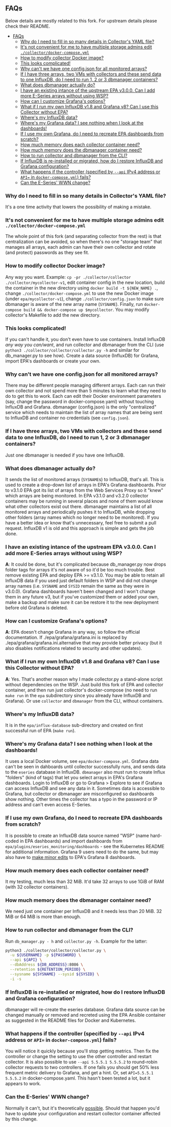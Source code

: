 ## FAQs

Below details are mostly related to this fork. For upstream details please check their README.

- [FAQs](#faqs)
  - [Why do I need to fill in so many details in Collector's YAML file?](#why-do-i-need-to-fill-in-so-many-details-in-collectors-yaml-file)
  - [It's not convenient for me to have multiple storage admins edit `./collector/docker-compose.yml`](#its-not-convenient-for-me-to-have-multiple-storage-admins-edit-collectordocker-composeyml)
  - [How to modify collector Docker image?](#how-to-modify-collector-docker-image)
  - [This looks complicated!](#this-looks-complicated)
  - [Why can't we have one config.json for all monitored arrays?](#why-cant-we-have-one-configjson-for-all-monitored-arrays)
  - [If I have three arrays, two VMs with collectors and these send data to one InfluxDB, do I need to run 1, 2 or 3 dbmanager containers?](#if-i-have-three-arrays-two-vms-with-collectors-and-these-send-data-to-one-influxdb-do-i-need-to-run-1-2-or-3-dbmanager-containers)
  - [What does dbmanager actually do?](#what-does-dbmanager-actually-do)
  - [I have an existing intance of the upstream EPA v3.0.0. Can I add more E-Series arrays without using WSP?](#i-have-an-existing-intance-of-the-upstream-epa-v300-can-i-add-more-e-series-arrays-without-using-wsp)
  - [How can I customize Grafana's options?](#how-can-i-customize-grafanas-options)
  - [What if I run my own InfluxDB v1.8 and Grafana v8? Can I use this Collector without EPA?](#what-if-i-run-my-own-influxdb-v18-and-grafana-v8-can-i-use-this-collector-without-epa)
  - [Where's my InfluxDB data?](#wheres-my-influxdb-data)
  - [Where's my Grafana data? I see nothing when I look at the dashboards!](#wheres-my-grafana-data-i-see-nothing-when-i-look-at-the-dashboards)
  - [If I use my own Grafana, do I need to recreate EPA dashboards from scratch?](#if-i-use-my-own-grafana-do-i-need-to-recreate-epa-dashboards-from-scratch)
  - [How much memory does each collector container need?](#how-much-memory-does-each-collector-container-need)
  - [How much memory does the dbmanager container need?](#how-much-memory-does-the-dbmanager-container-need)
  - [How to run collector and dbmanager from the CLI?](#how-to-run-collector-and-dbmanager-from-the-cli)
  - [If InfluxDB is re-installed or migrated, how do I restore InfluxDB and Grafana configuration?](#if-influxdb-is-re-installed-or-migrated-how-do-i-restore-influxdb-and-grafana-configuration)
  - [What happens if the controller (specified by `--api` IPv4 address or `API=` in `docker-compose.yml`) fails?](#what-happens-if-the-controller-specified-by---api-ipv4-address-or-api-in-docker-composeyml-fails)
  - [Can the E-Series' WWN change?](#can-the-e-series-wwn-change)


### Why do I need to fill in so many details in Collector's YAML file?

It's a one time activity that lowers the possibility of making a mistake.

### It's not convenient for me to have multiple storage admins edit `./collector/docker-compose.yml` 

The whole point of this fork (and separating collector from the rest) is that centralization can be avoided, so when there's no one "storage team" that manages all arrays, each admin can have their own collector and rotate (and protect) passwords as they see fit.

### How to modify collector Docker image? 

Any way you want. Example: `cp -pr ./collector/collector ./collector/mycollector-v1`, edit container config in the new location, build the container in the new directory using `docker build -t ${NEW_NAME} .`, change `./collector/docker-compose.yml` to use the new Docker image (under `epa/mycollector-v1`), change `./collector/config.json` to make sure dbmanager is aware of the new array name (`SYSNAME`). Finally, run `docker-compose build && docker-compose up $mycollector`. You may modify collector's Makefile to add the new directory.

### This looks complicated!

If you can't handle it, you don't even have to use containers. Install InfluxDB *any way you can/want*, and run collector and dbmanager from the CLI (use `python3 ./collector/collector/collector.py -h` and similar for db_manager.py to see how). Create a data source (InfluxDB) for Grafana, import EPA's dashboards or create your own.

### Why can't we have one config.json for all monitored arrays?

There may be different people managing different arrays. Each can run their own collector and not spend more than 5 minutes to learn what they need to do to get this to work. Each can edit their Docker environment parameters (say, change the password in docker-compose.yaml) without touching InfluxDB and Grafana. dbmanager (config.json) is the only "centralized" service which needs to maintain the list of array names that are being sent to InfluxDB and container no credentials (see `config.json`).

### If I have three arrays, two VMs with collectors and these send data to one InfluxDB, do I need to run 1, 2 or 3 dbmanager containers?

Just one dbmanager is needed if you have one InfluxDB. 

### What does dbmanager actually do?

It sends the list of monitored arrays (`SYSNAME`s) to InfluxDB, that's all. This is used to create a drop-down list of arrays in EPA's Grafana dashboards. Prior to v3.1.0 EPA got its list of arrays from the Web Services Proxy so it "knew" which arrays are being monitored. In EPA v3.1.0 and v3.2.0 collector containers may be running in several places and none of them would know what other collectors exist out there. dbmanager maintains a list of all monitored arrays and periodically pushes it to InfluxDB, while dropping other folders (array names which no longer need to be monitored). If you have a better idea or know that's unnecessary, feel free to submit a pull request. InfluxDB v1 is old and this approach is simple and gets the job done.

### I have an existing intance of the upstream EPA v3.0.0. Can I add more E-Series arrays without using WSP?

**A**: It could be done, but it's complicated because db_manager.py now drops folder tags for arrays it's not aware of so it'd be too much trouble. Best remove existing EPA and deploy EPA >= v3.1.0. You may be able to retain all InfluxDB data if you used just default folders in WSP and did not change array names (i.e. `SYSNAME` and `SYSID` remain the same as they were in v3.0.0). Grafana dashboards haven't been changed and I won't change them in any future v3, but if you've customized them or added your own, make a backup and make sure it can be restore it to the new deployment before old Grafana is deleted.

### How can I customize Grafana's options?

**A**: EPA doesn't change Grafana in any way, so follow the official documentation. If ./epa/grafana/grafana.ini is replaced by ./epa/grafana/grafana.ini.alternative that may provide better privacy (but it also disables notifications related to security and other updates).

### What if I run my own InfluxDB v1.8 and Grafana v8? Can I use this Collector without EPA?

**A**: Yes. That's another reason why I made collector.py a stand-alone script without dependencies on the WSP. Just build this fork of EPA and collector container, and then run just collector's docker-compose (no need to run `make run` in the `epa` subdirectory since you already have InfluxDB and Grafana). Or use `collector` and `dbmanager` from the CLI, without containers.

### Where's my InfluxDB data?

It is in the `epa/influx-database` sub-directory and created on first successful run of EPA (`make run`). 

### Where's my Grafana data? I see nothing when I look at the dashboards!

It uses a local Docker volume, see `epa/docker-compose.yml`. Grafana data can't be seen in dahboards until collector successfully runs, and sends data to the `eseries` database in InfluxDB. `dbmanager` also must run to create Influx "folders" (kind of tags) that let you select arrays in EPA's Grafana dashboards. Login to InfluxDB or go to Grafana > Explore to see if Grafana can access InfluxDB and see any data in it. Sometimes data is accessible to Grafana, but collector or dbmanager are misconfigured so dashboards show nothing. Other times the collector has a typo in the password or IP address and can't even access E-Series.

### If I use my own Grafana, do I need to recreate EPA dashboards from scratch?

It is possible to create an InfluxDB data source named "WSP" (name hard-coded in EPA dashboards) and import dashboards from `epa/plugins/eseries_monitoring/dashboards` - see the Kubernetes README for additional information. Grafana 9 users need to do the same, but may also have to [make minor edits](https://github.com/grafana/grafana/discussions/45230) to EPA's Grafana 8 dashboards.

### How much memory does each collector container need? 

It my testing, much less than 32 MiB. It'd take 32 arrays to use 1GiB of RAM (with 32 collector containers).

### How much memory does the dbmanager container need? 

We need just one container per InfluxDB and it needs less than 20 MiB. 32 MiB or 64 MiB is more than enough.

### How to run collector and dbmanager from the CLI? 

Run `db_manager.py - h` and `collector.py -h`. Example for the latter:

```sh
python3 ./collector/collector/collector.py \
  -u ${USERNAME} -p ${PASSWORD} \
  --api ${API} \
  --dbAddress ${DB_ADDRESS}:8086 \
  --retention ${RETENTION_PERIOD} \
  --sysname ${SYSNAME} --sysid ${SYSID} \
  -i -s
```

### If InfluxDB is re-installed or migrated, how do I restore InfluxDB and Grafana configuration?

dbmanager will re-create the eseries database. Grafana data source can be changed manually or removed and recreted using the EPA Ansible container as suggested in the README files for Docker and Kubernetes.

### What happens if the controller (specified by `--api` IPv4 address or `API=` in `docker-compose.yml`) fails? 

You will notice it quickly because you'll stop getting metrics. Then fix the controller or change the setting to use the other controller and restart collector. It is also possible to use `--api 5.5.5.1 5.5.5.2` to round-robin collector requests to two controllers. If one fails you should get 50% less frequent metric delivery to Grafana, and get a hint. Or, set `API=5.5.5.1 5.5.5.2` in docker-compose.yaml. This hasn't been tested a lot, but it appears to work.

### Can the E-Series' WWN change?

Normally it can't, but it's theoretically [possible](https://kb.netapp.com/Advice_and_Troubleshooting/Data_Storage_Software/E-Series_SANtricity_Software_Suite/WWNs_changed_after_offline_replacement_of_tray_0). Should that happen you'd have to update your configuration and restart collector container affected by this change.
